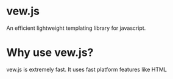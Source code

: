 # vew.js
An efficient lightweight templating library for javascript.

# Why use vew.js?
vew.js is extremely fast. It uses fast platform features like HTML <template> elements with native cloning.
Unlike VDOM libraries, vew.js only ever updates the parts of templates that actually change - it doesn't re-render the entire view.
vew.js will help you create - delete - update DOM tree easly and also gives you nice maintainable structure, 
keep in mind that vew.js light as feather with file size of 14 bytes unminified so you dont have to think about load time.


# How to use?
vew.js has three functions(create, update, delete), 
you can start by create template element inside html and giving it a id,
after that instantiate "View" class that needs two parameters model and template id, 
we are going to make random color generator as example see code below:

HTML
```
<template id="color">
  <div style="background: rgb({{red}}, 
    {{green}}, {{blue}});"></div>
  <h5>
    <span>Red: {{red}}</span>
    <span>Green: {{green}}</span>
    <span>Blue: {{blue}}</span>
  </h5>
  <button @click="generate">
    Generate Color</button>
</template>
```

CSS 
```
* {
  margin: 0;
  padding: 0;
  box-sizing: border-box;
  font-family: sans-serif;
  margin-bottom: 8px;
  color: #212121;
}

body {
  min-height: 100vh;
  width: 100%;
  display: flex;
  align-items: center;
  justify-content: center;
  flex-direction: column;
}

div { 
  height: 50px;
  width: 50px;
  background-color: #000;
}
```

JAVASCRIPT 
```
let color = new View({
  red: 0,
  green: 0,
  blue: 0,
  generate: (event) => {
    color.model.red = Math.round(Math.random() * 255);
    color.model.green = Math.round(Math.random() * 255);
    color.model.blue = Math.round(Math.random() * 255);
      color.update();        
    }
}, 
"color");
```

let's talk about HTML above, we have template element that has id and contains three elements (div, h5, button),
div has style attribute with value of `background: rgb({{red}}, {{green}}, {{blue}})`, keep in mind that `{{red}} & {{green}} & {{blue}}`
are variables with default value of 0 and they exist inside the model(normal js object).

h5 contains three span elements every one of them has variable (red, green, blue).
button has click event with handler called "generate" it's functon exist inside the model as you can see in HTML you define event using ("@" + event name).

as you can see in javascript side we have instantiated "View" that has two parameters first is the model(simple javascript object)
that has everything(variables, functions) that exist on template and also there template id with value of "color".
the model contains four properties (red, green, blue, generate function) when you click on button generate event function get invoked and new values are generated for
(red, green, blue) but nothing will change until you call update function and the changed part get rerendered,

***Note: keep in mind if you have for example model that similar to this `{parent:{child: "value"}}` you can express it as template
variable as `{{parent.child}}` you can add as many nesting as you want.***

***Note: you can delete the rendered template by calling delete function and render it again by calling create function.***

vew.js also support nesting templates see code below:

HTML
```
<template id="parent">
    {{text}}
    <template id="child">
        {{text}}
    </template>
</template>
```

JAVASCRIPT 
```
let parent = new View({text: "Parent"}, "parent");
let child = new View({text: "Child"}, parent.id + "child");
```
